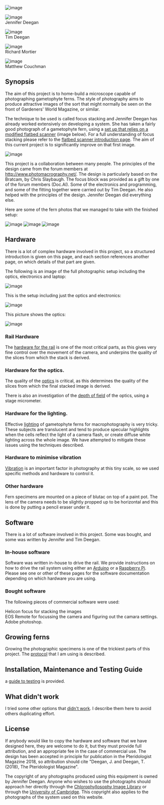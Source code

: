 
<img src="images/banner.jpg" alt="image"/>


<img src="images/Jennifer-Deegan.jpg" alt="image"/><br>
Jennifer Deegan<br>

<img src="images/Tim Deegan.jpg" alt="image"/><br>
Tim Deegan<br>

<img src="images/Richard Mortier.jpg" alt="image"/><br>
Richard Mortier<br>

<img src="images/matthew_couchman.jpg" alt="image"/><br>
Matthew Couchman<br>

## Synopsis

The aim of this project is to home-build a microscope capable of photographing gametophyte ferns. The style of photography aims to produce attractive images of the sort that might normally be seen on the front of Gardeners' World Magazine, or similar. 

The technique to be used is called focus stacking and Jennifer Deegan has already worked extensively on developing a system. She has taken a fairly good photograph of a gametophyte fern, using a <a href="/Background.md">set up that relies on a modified flatbed scanner</a> (image below). For a full understanding of focus stacking please refer to the <a href="/Background.md">flatbed scanner introduction page</a>. The aim of this current project is to significantly improve on that first image. 

<img src="images/stackimagetinyweb.jpg" alt="image"/>

This project is a collaboration between many people. The principles of the design came from the forum members at  http://www.photomacrography.net/. The design is particularly based on the Bratcam, by Chris Slaybaugh. The focus block was provided as a gift by one of the forum members (Doc.Al). Some of the electronics and programming, and some of the fitting together were carried out by Tim Deegan. He also helped with the principles of the design. Jennifer Deegan did everything else.

Here are some of the fern photos that we managed to take with the finished setup:

<img src="images/stack3jpg.jpg" alt="image"/>

<img src="images/20171008fernstack.jpg" alt="image"/>

<img src="images/20171009fernstack.jpg" alt="image"/>



## Hardware

There is a lot of complex hardware involved in this project, so a structured introduction is given on this page, and each section references another page, on which details of that part are given. 

The following is an image of the full photographic setup including the optics, electronics and laptop:

<img src="images/IMG_6882.JPG" alt="image"/>

This is the setup including just the optics and electronics:

<img src="images/IMG_6878.JPG" alt="image"/>

This picture shows the optics:

<img src="images/IMG_6876.JPG" alt="image"/>




### Rail Hardware

The <a href="/rail.md"> hardware for the rail</a> is one of the most critical parts, as this gives very fine control over the movement of the camera, and underpins the quality of the slices from which the stack is derived.  

### Hardware for the optics. 

The quality of the <a href="/optics.md"> optics</a> is critical, as this determines the quality of the slices from which the final stacked image is derived. 

There is also an investigation of the <a href="/DepthOfField.md">depth of field</a> of the optics, using a stage micrometer. 

### Hardware for the lighting. 

Effective <a href="/lighting.md">lighting</a> of gametophyte ferns for macrophotography is very tricky. These subjects are translucent and tend to produce specular highlights when the cells reflect the light of a camera flash, or create diffuse white lighting across the whole image. We have attempted to mitigate these issues using the techniques described. 

### Hardware to minimise vibration

<a href="/vibration.md">Vibration</a> is an important factor in photography at this tiny scale, so we used specific methods and hardware to control it.

### Other hardware

Fern specimens are mounted on a piece of blutac on top of a paint pot. The lens of the camera needs to be slightly propped up to be horizontal and this is done by putting a pencil eraser under it. 

## Software

There is a lot of software involved in this project. Some was bought, and some was written by Jennifer and Tim Deegan. 

### In-house software

Software was written in-house to drive the rail. We provide instructions on how to drive the rail system using either an <a href="/ArduinoMethod.md">Arduino</a> or a <a href="/RaspberryPiMethod.md">Raspberry Pi</a>. Please see one or other of these pages for the software documentation depending on which hardware you are using. 

### Bought software

The following pieces of commercial software were used:

Helicon focus for stacking the images<br>
EOS Remote for focussing the camera and figuring out the camara settings. <br>
Adobe photoshop. 

## Growing ferns

Growing the photographic specimens is one of the trickiest parts of this project. The <a href="/GrowingFerns.md"> protocol</a> that I am using is described. 

## Installation, Maintenance and Testing Guide

a <a href="/Test.md"> guide to testing</a> is provided. 

## What didn't work

I tried some other options that <a href="/WhatDidntWork.md">didn't work</a>. I describe them here to avoid others duplicating effort. 

## License

If anybody would like to copy the hardware and software that we have designed here, they are welcome to do it, but they must provide full attribution, and an appropriate fee in the case of commercial use. The design has been accepted in principle for publication in the Pteridologist Magazine 2018, so attribution should cite "Deegan, J. and Deegan, T. (2018), The Pteridologist Magazine". 

The copyright of any photographs produced using this equipment is owned by Jennifer Deegan. Anyone who wishes to use the photographs should approach her directly through the <a href="http://chlorophyllosophyimages.blogspot.co.uk/2016/12/the-chlorophyllosophy-image-library.html"> Chlorophyllosophy Image Library</a> or through the <a href="https://www.plantsci.cam.ac.uk/directory/deegan-jennifer">University of Cambridge</a>. This copyright also applies to the photographs of the system used on this website. 


